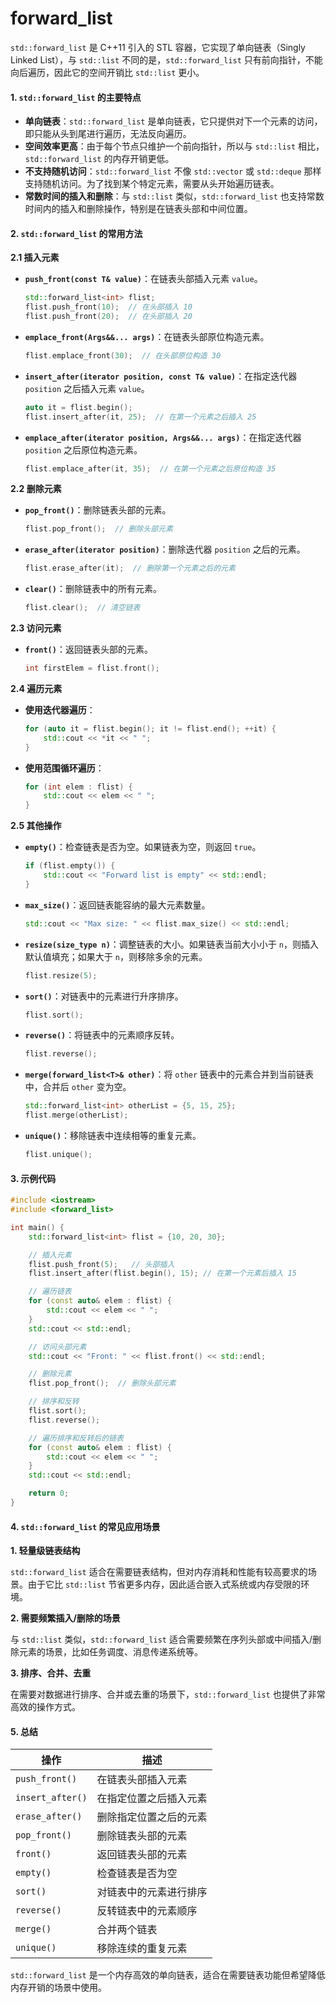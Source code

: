# forward\_list

`std::forward_list` 是 C++11 引入的 STL 容器，它实现了单向链表（Singly Linked List），与 `std::list` 不同的是，`std::forward_list` 只有前向指针，不能向后遍历，因此它的空间开销比 `std::list` 更小。

#### 1. **`std::forward_list` 的主要特点**

* **单向链表**：`std::forward_list` 是单向链表，它只提供对下一个元素的访问，即只能从头到尾进行遍历，无法反向遍历。
* **空间效率更高**：由于每个节点只维护一个前向指针，所以与 `std::list` 相比，`std::forward_list` 的内存开销更低。
* **不支持随机访问**：`std::forward_list` 不像 `std::vector` 或 `std::deque` 那样支持随机访问。为了找到某个特定元素，需要从头开始遍历链表。
* **常数时间的插入和删除**：与 `std::list` 类似，`std::forward_list` 也支持常数时间内的插入和删除操作，特别是在链表头部和中间位置。

#### 2. **`std::forward_list` 的常用方法**

**2.1 插入元素**

*   **`push_front(const T& value)`**：在链表头部插入元素 `value`。

    ```cpp
    std::forward_list<int> flist;
    flist.push_front(10);  // 在头部插入 10
    flist.push_front(20);  // 在头部插入 20
    ```
*   **`emplace_front(Args&&... args)`**：在链表头部原位构造元素。

    ```cpp
    flist.emplace_front(30);  // 在头部原位构造 30
    ```
*   **`insert_after(iterator position, const T& value)`**：在指定迭代器 `position` 之后插入元素 `value`。

    ```cpp
    auto it = flist.begin();
    flist.insert_after(it, 25);  // 在第一个元素之后插入 25
    ```
*   **`emplace_after(iterator position, Args&&... args)`**：在指定迭代器 `position` 之后原位构造元素。

    ```cpp
    flist.emplace_after(it, 35);  // 在第一个元素之后原位构造 35
    ```

**2.2 删除元素**

*   **`pop_front()`**：删除链表头部的元素。

    ```cpp
    flist.pop_front();  // 删除头部元素
    ```
*   **`erase_after(iterator position)`**：删除迭代器 `position` 之后的元素。

    ```cpp
    flist.erase_after(it);  // 删除第一个元素之后的元素
    ```
*   **`clear()`**：删除链表中的所有元素。

    ```cpp
    flist.clear();  // 清空链表
    ```

**2.3 访问元素**

*   **`front()`**：返回链表头部的元素。

    ```cpp
    int firstElem = flist.front();
    ```

**2.4 遍历元素**

*   **使用迭代器遍历**：

    ```cpp
    for (auto it = flist.begin(); it != flist.end(); ++it) {
        std::cout << *it << " ";
    }
    ```
*   **使用范围循环遍历**：

    ```cpp
    for (int elem : flist) {
        std::cout << elem << " ";
    }
    ```

**2.5 其他操作**

*   **`empty()`**：检查链表是否为空。如果链表为空，则返回 `true`。

    ```cpp
    if (flist.empty()) {
        std::cout << "Forward list is empty" << std::endl;
    }
    ```
*   **`max_size()`**：返回链表能容纳的最大元素数量。

    ```cpp
    std::cout << "Max size: " << flist.max_size() << std::endl;
    ```
*   **`resize(size_type n)`**：调整链表的大小。如果链表当前大小小于 `n`，则插入默认值填充；如果大于 `n`，则移除多余的元素。

    ```cpp
    flist.resize(5);
    ```
*   **`sort()`**：对链表中的元素进行升序排序。

    ```cpp
    flist.sort();
    ```
*   **`reverse()`**：将链表中的元素顺序反转。

    ```cpp
    flist.reverse();
    ```
*   **`merge(forward_list<T>& other)`**：将 `other` 链表中的元素合并到当前链表中，合并后 `other` 变为空。

    ```cpp
    std::forward_list<int> otherList = {5, 15, 25};
    flist.merge(otherList);
    ```
*   **`unique()`**：移除链表中连续相等的重复元素。

    ```cpp
    flist.unique();
    ```

#### 3. **示例代码**

```cpp
#include <iostream>
#include <forward_list>

int main() {
    std::forward_list<int> flist = {10, 20, 30};

    // 插入元素
    flist.push_front(5);   // 头部插入
    flist.insert_after(flist.begin(), 15); // 在第一个元素后插入 15

    // 遍历链表
    for (const auto& elem : flist) {
        std::cout << elem << " ";
    }
    std::cout << std::endl;

    // 访问头部元素
    std::cout << "Front: " << flist.front() << std::endl;

    // 删除元素
    flist.pop_front();  // 删除头部元素

    // 排序和反转
    flist.sort();
    flist.reverse();

    // 遍历排序和反转后的链表
    for (const auto& elem : flist) {
        std::cout << elem << " ";
    }
    std::cout << std::endl;

    return 0;
}
```

#### 4. **`std::forward_list` 的常见应用场景**

**1. 轻量级链表结构**

`std::forward_list` 适合在需要链表结构，但对内存消耗和性能有较高要求的场景。由于它比 `std::list` 节省更多内存，因此适合嵌入式系统或内存受限的环境。

**2. 需要频繁插入/删除的场景**

与 `std::list` 类似，`std::forward_list` 适合需要频繁在序列头部或中间插入/删除元素的场景，比如任务调度、消息传递系统等。

**3. 排序、合并、去重**

在需要对数据进行排序、合并或去重的场景下，`std::forward_list` 也提供了非常高效的操作方式。

#### 5. **总结**

| 操作               | 描述          |
| ---------------- | ----------- |
| `push_front()`   | 在链表头部插入元素   |
| `insert_after()` | 在指定位置之后插入元素 |
| `erase_after()`  | 删除指定位置之后的元素 |
| `pop_front()`    | 删除链表头部的元素   |
| `front()`        | 返回链表头部的元素   |
| `empty()`        | 检查链表是否为空    |
| `sort()`         | 对链表中的元素进行排序 |
| `reverse()`      | 反转链表中的元素顺序  |
| `merge()`        | 合并两个链表      |
| `unique()`       | 移除连续的重复元素   |

`std::forward_list` 是一个内存高效的单向链表，适合在需要链表功能但希望降低内存开销的场景中使用。
